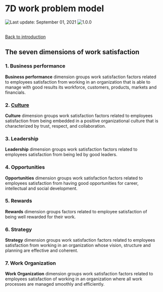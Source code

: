 # 7D work problem model
<div align="left">
   <img id="last-update-badge" src="https://img.shields.io/badge/%F0%9F%93%85%20Last%20update%20-%20September%201%2C%202021-blue.svg" alt="Last update: September 01, 2021" /> <img src="https://img.shields.io/badge/ %E2%9C%94%20Typology%20version%20-%201.0.0-yellow.svg" alt="1.0.0"/>
</div>
<br/>
 
[Back to introduction](README.md)

## The seven dimensions of work satisfaction

### 1. Business performance

__Business performance__ dimension groups work satisfaction factors related to employees satisfaction from working in an organization that is able to manage with good results its workforce, customers, products, markets and financials.

### 2. [Culture](dimensions/culture.md)

__Culture__ dimension groups work satisfaction factors related to employees satisfaction from being embedded in a positive organizational culture that is characterized by trust, respect, and collaboration.

### 3. Leadership

__Leadership__ dimension groups work satisfaction factors related to employees satisfaction from being led by good leaders.

### 4. Opportunities

__Opportunities__ dimension groups work satisfaction factors related to employees satisfaction from having good opportunities for career, intellectual and social development.

### 5. Rewards

__Rewards__ dimension groups factors related to employee satisfaction of being well rewarded for their work.

### 6. Strategy

__Strategy__ dimension groups work satisfaction factors related to employees satisfaction from working in an organization whose vision, structure and planning are effective and coherent.

### 7. Work Organization

__Work Organization__ dimension groups work satisfaction factors related to employees satisfaction of working in an organization where all work processes are managed smoothly and efficiently.

